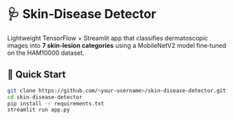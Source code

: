 # 🩺 Skin‑Disease Detector

Lightweight TensorFlow + Streamlit app that classifies dermatoscopic images into **7 skin‑lesion categories** using a MobileNetV2 model fine‑tuned on the HAM10000 dataset.

## 🚀 Quick Start

```bash
git clone https://github.com/<your‑username>/skin-disease-detector.git
cd skin-disease-detector
pip install -r requirements.txt
streamlit run app.py
